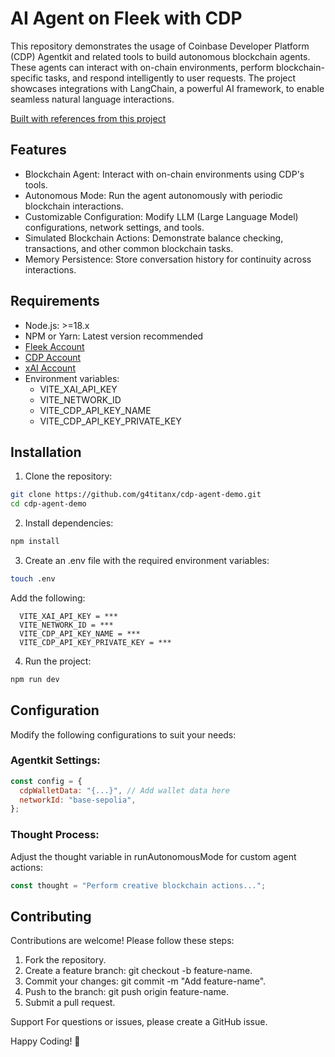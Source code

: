 # AI Agent on Fleek with CDP

This repository demonstrates the usage of Coinbase Developer Platform (CDP) Agentkit and related tools to build autonomous blockchain agents. These agents can interact with on-chain environments, perform blockchain-specific tasks, and respond intelligently to user requests. The project showcases integrations with LangChain, a powerful AI framework, to enable seamless natural language interactions.

[Built with references from this project](https://replit.com/@KevinLeffew1/AgentKitjs-Quickstart-xAI-1?v=1)

## Features
- Blockchain Agent: Interact with on-chain environments using CDP's tools.
- Autonomous Mode: Run the agent autonomously with periodic blockchain interactions.
- Customizable Configuration: Modify LLM (Large Language Model) configurations, network settings, and tools.
- Simulated Blockchain Actions: Demonstrate balance checking, transactions, and other common blockchain tasks.
- Memory Persistence: Store conversation history for continuity across interactions.

## Requirements
- Node.js: >=18.x
- NPM or Yarn: Latest version recommended
- [Fleek Account](https://app.fleek.xyz)
- [CDP Account](https://www.coinbase.com/developer-platform)
- [xAI Account](https://docs.x.ai/docs)
- Environment variables:
  - VITE_XAI_API_KEY
  - VITE_NETWORK_ID
  - VITE_CDP_API_KEY_NAME
  - VITE_CDP_API_KEY_PRIVATE_KEY

## Installation
1. Clone the repository:

```bash
git clone https://github.com/g4titanx/cdp-agent-demo.git
cd cdp-agent-demo
```

2. Install dependencies:

``` bash
npm install
```

3. Create an .env file with the required environment variables:

```bash
touch .env
```
Add the following:

```plaintext
  VITE_XAI_API_KEY = ***
  VITE_NETWORK_ID = ***
  VITE_CDP_API_KEY_NAME = ***
  VITE_CDP_API_KEY_PRIVATE_KEY = ***
```

4. Run the project: 
```bash
npm run dev
```

## Configuration
Modify the following configurations to suit your needs:

### Agentkit Settings:

```javascript
const config = {
  cdpWalletData: "{...}", // Add wallet data here
  networkId: "base-sepolia",
};
```

### Thought Process: 
Adjust the thought variable in runAutonomousMode for custom agent actions:


```javascript
const thought = "Perform creative blockchain actions...";
```


## Contributing
Contributions are welcome! Please follow these steps:

1. Fork the repository.
2. Create a feature branch: git checkout -b feature-name.
3. Commit your changes: git commit -m "Add feature-name".
4. Push to the branch: git push origin feature-name.
5. Submit a pull request.


Support
For questions or issues, please create a GitHub issue.

Happy Coding! 🚀
